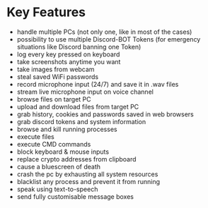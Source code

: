 # Key Features

- handle multiple PCs (not only one, like in most of the cases)
- possibility to use multiple Discord-BOT Tokens (for emergency situations like Discord banning one Token)
- log every key pressed on keyboard
- take screenshots anytime you want
- take images from webcam
- steal saved WiFi passwords
- record microphone input (24/7) and save it in .wav files
- stream live microphone input on voice channel
- browse files on target PC
- upload and download files from target PC
- grab history, cookies and passwords saved in web browsers
- grab discord tokens and system information
- browse and kill running processes
- execute files
- execute CMD commands
- block keyboard & mouse inputs
- replace crypto addresses from clipboard
- cause a bluescreen of death
- crash the pc by exhausting all system resources
- blacklist any process and prevent it from running
- speak using text-to-speech
- send fully customisable message boxes